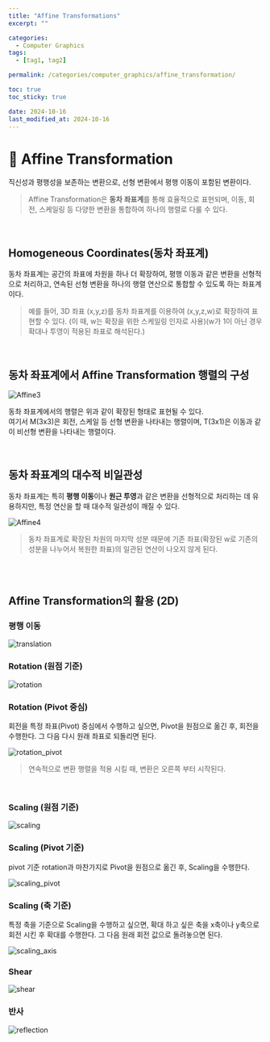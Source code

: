 ```yaml
---
title: "Affine Transformations"
excerpt: ""

categories:
  - Computer Graphics
tags:
  - [tag1, tag2]

permalink: /categories/computer_graphics/affine_transformation/

toc: true
toc_sticky: true

date: 2024-10-16
last_modified_at: 2024-10-16
---
```

# 🦥 Affine Transformation
직신성과 평행성을 보존하는 변환으로, 선형 변환에서 평행 이동이 포함된 변환이다.<br>
> Affine Transformation은 **동차 좌표계**를 통해 효율적으로 표현되며, 이동, 회전, 스케일링 등 다양한 변환을 통합하여 하나의 행렬로 다룰 수 있다.
 
<br>

## Homogeneous Coordinates(동차 좌표계)
동차 좌표계는 공간의 좌표에 차원을 하나 더 확장하여, 평행 이동과 같은 변환을 선형적으로 처리하고, 연속된 선형 변환을 하나의 행렬 연산으로 통합할 수 있도록 하는 좌표계이다.<br>

> 예를 들어, 3D 좌표 (x,y,z)를 동차 좌표계를 이용하여 (x,y,z,w)로 확장하여 표현할 수 있다. (이 때, w는 확장을 위한 스케일링 인자로 사용)(w가 1이 아닌 경우 확대나 투영이 적용된 좌표로 해석된다.)

<br>

## 동차 좌표계에서 Affine Transformation 행렬의 구성
![Affine3](/assets\images\posts_img\graphics\affine3.png)

동촤 좌표계에서의 행렬은 위과 같이 확장된 형태로 표현될 수 있다.<br>
여기서 M(3x3)은 회전, 스케일 등 선형 변환을 나타내는 행렬이며, T(3x1)은 이동과 같이 비선형 변환을 나타내는 행렬이다. <br>

<br>

## 동차 좌표계의 대수적 비일관성
동차 좌표계는 특히 **평행 이동**이나 **원근 투영**과 같은 변환을 선형적으로 처리하는 데 유용하지만, 특정 연산을 할 때 대수적 일관성이 깨질 수 있다.
<br>

![Affine4](/assets\images\posts_img\graphics\affine4.png)

> 동차 좌표계로 확장된 차원의 마지막 성분 때문에 기존 좌표(확장된 w로 기존의 성분을 나누어서 복원한 좌표)의 일관된 연산이 나오지 않게 된다. 

<br><br>


## Affine Transformation의 활용 (2D)
### 평행 이동
![translation](/assets\images\posts_img\graphics\translation.png)
<br>

### Rotation (원점 기준)
![rotation](/assets\images\posts_img\graphics\rotation.png)
<br>

### Rotation (Pivot 중심)
회전을 특정 좌표(Pivot) 중심에서 수행하고 싶으면, Pivot을 원점으로 옮긴 후, 회전을 수행한다. 그 다음 다시 원래 좌표로 되돌리면 된다. <br>

![rotation_pivot](/assets\images\posts_img\graphics\rotation_pivot.png)

> 연속적으로 변환 행렬을 적용 시킬 때, 변환은 오른쪽 부터 시작된다. 

<br>

### Scaling (원점 기준)
![scaling](/assets\images\posts_img\graphics\scaling.png)
<br>

### Scaling (Pivot 기준)
pivot 기준 rotation과 마찬가지로 Pivot을 원점으로 옮긴 후, Scaling을 수행한다.

![scaling_pivot](/assets\images\posts_img\graphics\scaling_pivot.png)
<br>

### Scaling (축 기준)
특정 축을 기준으로 Scaling을 수행하고 싶으면, 확대 하고 싶은 축을 x축이나 y축으로 회전 시킨 후 확대를 수행한다. 그 다음 원래 회전 값으로 돌려놓으면 된다. 

![scaling_axis](/assets\images\posts_img\graphics\scaling_axis.png)
<br>

### Shear
![shear](/assets\images\posts_img\graphics\shear.png)
<br>

### 반사
![reflection](/assets\images\posts_img\graphics\reflection.png)
<br>


